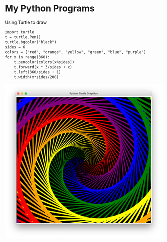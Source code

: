 # My Python Programs

Using Turtle to draw 

    import turtle
    t = turtle.Pen()
    turtle.bgcolor("black")
    sides = 6
    colors = ["red", "orange", "yellow", "green", "blue", "purple"]
    for x in range(360):
        t.pencolor(colors[x%sides])
        t.forward(x * 3/sides + x)
        t.left(360/sides + 1)
        t.width(x*sides/200)


![alt text](images/01_ColorSpiralHexagonal.png)
